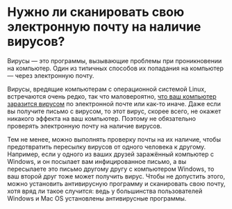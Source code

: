 # Нужно ли сканировать свою электронную почту на наличие вирусов?

Вирусы — это программы, вызывающие проблемы при проникновении на компьютер. Один из типичных способов их попадания на компьютер — через электронную почту.

Вирусы, вредящие компьютерам с операционной системой Linux, встречаются очень редко, так что маловероятно, [что ваш компьютер заразится вирусом](/net-antivirus) по электронной почте или как-то иначе. Даже если вы получите письмо с вирусом, то этот вирус, скорее всего, не окажет никакого эффекта на ваш компьютер. Поэтому не обязательно проверять электронную почту на наличие вирусов.

Тем не менее, можно выполнять проверку почты на их наличие, чтобы предотвратить пересылку вирусов от одного человека к другому. Например, если у одного из ваших друзей заражённый компьютер с Windows, и он посылает вам инфицированное письмо, а вы пересылаете это письмо другому другу с компьютером Windows, то ваш второй друг тоже может получить вирус. Чтобы не допустить этого, можно установить антивирусную программу и сканировать свою почту, хотя вряд ли такое случится: ведь у большинства пользователей Windows и Mac OS установлены антивирусные программы.